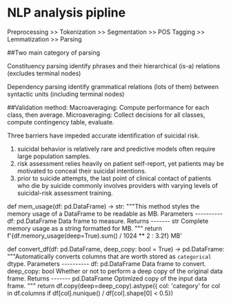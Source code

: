 # NLP analysis pipline

Preprocessing >> Tokenization >> Segmentation >> POS Tagging >> Lemmatization >> Parsing


##Two main category of parsing

Constituency parsing
identify phrases and their hierarchical (is-a) relations (excludes terminal nodes)

Dependency parsing
identify grammatical relations (lots of them) between syntactic units (including terminal nodes)



##Validation method:
Macroaveraging: Compute performance for each class, then average.
Microaveraging: Collect decisions for all classes, compute contingency table, evaluate.


Three barriers have impeded accurate identification of suicidal risk. 
1. suicidal behavior is relatively rare and predictive models often require large population samples.
2. risk assessment relies heavily on patient self-report, yet patients may be motivated to conceal their suicidal intentions. 
3. prior to suicide attempts, the last point of clinical contact of patients who die by suicide commonly involves providers with varying levels of suicidal-risk assessment training.

def mem_usage(df: pd.DataFrame) -> str: 
"""This method styles the memory usage of a DataFrame to be readable as MB. Parameters ---------- df: pd.DataFrame Data frame to measure. Returns ------- str Complete memory usage as a string formatted for MB. """ 
    return f'{df.memory_usage(deep=True).sum() / 1024 ** 2 : 3.2f} MB'

def convert_df(df: pd.DataFrame, deep_copy: bool = True) -> pd.DataFrame: 
"""Automatically converts columns that are worth stored as ``categorical`` dtype. Parameters ---------- df: pd.DataFrame Data frame to convert. deep_copy: bool Whether or not to perform a deep copy of the original data frame. Returns ------- pd.DataFrame Optimized copy of the input data frame. """ 
    return df.copy(deep=deep_copy).astype({ col: 'category' for col in df.columns if df[col].nunique() / df[col].shape[0] < 0.5})

